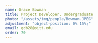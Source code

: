 ```yaml
---
name: Grace Bowman
title: Project Developer, Undergraduate
photo: "/assets/img/people/Bowman.JPEG" 
adjustment: "object-position: 0% 15%;"
email: gcb28@pitt.edu
order: 70
---
```

